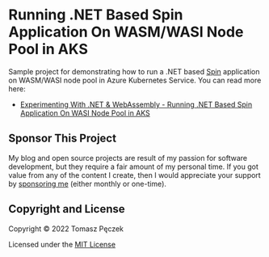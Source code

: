 # Running .NET Based Spin Application On WASM/WASI Node Pool in AKS

Sample project for demonstrating how to run a .NET based [Spin](https://developer.fermyon.com/spin/index) application on WASM/WASI node pool in Azure Kubernetes Service. You can read more here:
- [Experimenting With .NET & WebAssembly - Running .NET Based Spin Application On WASI Node Pool in AKS](https://www.tpeczek.com/2022/12/experimenting-with-net-webassembly.html)

## Sponsor This Project

My blog and open source projects are result of my passion for software development, but they require a fair amount of my personal time. If you got value from any of the content I create, then I would appreciate your support by [sponsoring me](https://github.com/sponsors/tpeczek) (either monthly or one-time).

## Copyright and License

Copyright © 2022 Tomasz Pęczek

Licensed under the [MIT License](https://github.com/tpeczek/demo-dotnet-on-aks-wasi-node-pool/blob/master/LICENSE.md)
